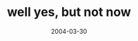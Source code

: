 ---
layout: base.njk
title : 'well yes, but not now' 
view_title : 'well yes, but not now' 
year : '2004' 
date : '2004-03-30' 
img_file : '/drawing/wellyesbutnotnow.png' 
html_file : 'wellyesbutnotnow' 
next_html : 'howdidyougetyourhandinthere.html' 
year_order : '64' 
permalink : "title/{{html_file}}.html"
---